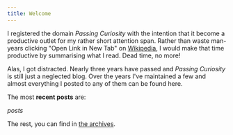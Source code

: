 ```yaml
---
title: Welcome
---
```


I registered the domain *Passing Curiosity* with the intention that it become
a productive outlet for my rather short attention span. Rather than waste
man-years clicking "Open Link in New Tab" on [Wikipedia][wp], I would make that
time productive by summarising what I read. Dead time, no more!

[wp]: http://en.wikipedia.org/wiki/ "Wikipedia, the free encyclopedia"

Alas, I got distracted. Nearly three years have passed and *Passing Curiosity*
is still just a neglected blog. Over the years I've maintained a few and almost
everything I posted to any of them can be found here.

The most **recent posts** are:

$posts$

The rest, you can find in [the archives](/archives/).
